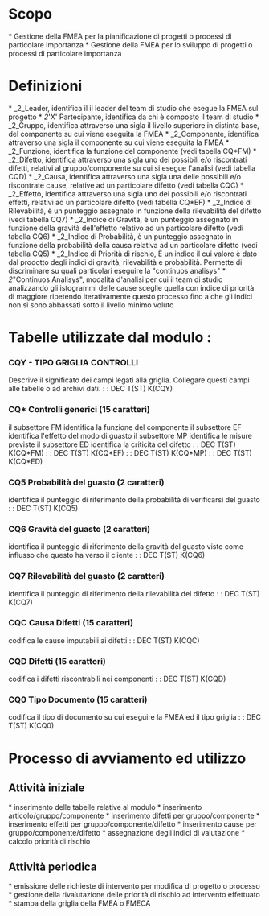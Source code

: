 # Scopo
 \* Gestione della FMEA per la pianificazione di progetti o processi di particolare importanza
 \* Gestione della FMEA per lo sviluppo di progetti  o processi di particolare importanza

# Definizioni
 \* _2_Leader, identifica il il leader del team di studio che esegue la FMEA sul progetto
 \* _2_'X' Partecipante, identifica da chi è composto il team di studio
 \* _2_Gruppo, identifica attraverso una sigla il livello superiore in distinta base, del componente su cui viene eseguita la FMEA
 \* _2_Componente, identifica attraverso una sigla il componente su cui viene eseguita la FMEA
 \* _2_Funzione, identifica la funzione del componente (vedi tabella CQ\*FM)
 \* _2_Difetto, identifica attraverso una sigla uno dei possibili e/o riscontrati difetti, relativi al gruppo/componente su cui si esegue l'analisi (vedi tabella CQD)
 \* _2_Causa, identifica attraverso una sigla una delle possibili e/o riscontrate cause, relative ad un particolare difetto (vedi tabella CQC)
 \* _2_Effetto, identifica attraverso una sigla uno dei possibili e/o riscontrati effetti, relativi ad un particolare difetto (vedi tabella CQ\*EF)
 \* _2_Indice di Rilevabilità, è un punteggio assegnato in funzione della  rilevabilità del difetto (vedi tabella CQ7)
 \* _2_Indice di Gravità, è un punteggio assegnato in funzione della  gravità dell'effetto relativo ad un particolare difetto (vedi tabella CQ6)
 \* _2_Indice di Probabilità, è un punteggio assegnato in funzione della  probabilità della causa relativa ad un particolare difetto (vedi tabella CQ5)
 \* _2_Indice di Priorità di rischio, È un indice il cui valore è dato dal prodotto degli indici di gravità, rilevabilità e probabilità. Permette di discriminare su quali particolari eseguire la "continuos analisys"
 \* _2_"Continuos Analisys", modalità d'analisi per cui il team di studio analizzando gli istogrammi delle cause sceglie quella con indice di priorità di maggiore ripetendo iterativamente questo processo fino a che gli indici non si sono abbassati sotto il livello minimo voluto

# Tabelle utilizzate dal modulo : 
### CQY - TIPO GRIGLIA  CONTROLLI
Descrive il significato dei campi legati alla griglia. Collegare questi campi alle tabelle o ad archivi dati.
 :  : DEC T(ST) K(CQY)

### CQ\* Controlli generici (15 caratteri)
il subsettore FM identifica la funzione del componente
il subsettore EF identifica l'effetto  del modo di guasto
il subsettore MP identifica le misure previste
il subsettore ED identifica la criticità del difetto
 :  : DEC T(ST) K(CQ\*FM)
 :  : DEC T(ST) K(CQ\*EF)
 :  : DEC T(ST) K(CQ\*MP)
 :  : DEC T(ST) K(CQ\*ED)

### CQ5 Probabilità del guasto (2 caratteri)
identifica il punteggio di riferimento della probabilità di verificarsi del guasto
 :  : DEC T(ST) K(CQ5)

### CQ6 Gravità del guasto (2 caratteri)
identifica il punteggio di riferimento della gravità del guasto visto come influsso che questo ha verso il cliente
 :  : DEC T(ST) K(CQ6)

### CQ7 Rilevabilità del guasto (2 caratteri)
identifica il punteggio di riferimento della rilevabilità del difetto
 :  : DEC T(ST) K(CQ7)

### CQC Causa Difetti (15 caratteri)
codifica le cause imputabili ai difetti
 :  : DEC T(ST) K(CQC)

### CQD  Difetti (15 caratteri)
codifica i difetti riscontrabili nei componenti
 :  : DEC T(ST) K(CQD)

### CQ0  Tipo Documento (15 caratteri)
codifica il tipo di documento su cui eseguire la FMEA ed il tipo griglia
 :  : DEC T(ST) K(CQ0)


# Processo di avviamento ed utilizzo
## Attività iniziale
 \* inserimento delle tabelle relative al modulo
 \* inserimento articolo/gruppo/componente
 \* inserimento difetti per gruppo/componente
 \* inserimento effetti per gruppo/componente/difetto
 \* inserimento cause per gruppo/componente/difetto
 \* assegnazione degli indici di valutazione
 \* calcolo priorità di rischio

## Attività periodica
 \* emissione delle richieste di intervento per modifica di progetto o processo
 \* gestione della rivalutazione delle priorità di rischio ad intervento effettuato
 \* stampa della griglia della FMEA o FMECA
